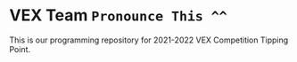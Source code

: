 # VEX Team `Pronounce This ^^`

This is our programming repository for 2021-2022 VEX Competition Tipping Point.  